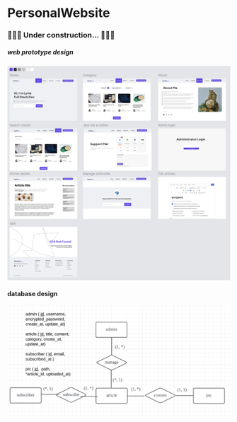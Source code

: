# PersonalWebsite

### 🚧🚧🚧 Under construction... 🚧🚧🚧

##### web prototype design
![Personal website design](MyWebApp/wwwroot/images/personal-website-design.png)

#### database design
![Database design](MyWebApp/wwwroot/images/database-design.png)